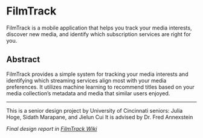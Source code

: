 # FilmTrack
FilmTrack is a mobile application that helps you track your media interests, discover new media, and identify which subscription services are right for you.

## Abstract
FilmTrack provides a simple system for tracking your media interests and identifying which streaming services align most with your media preferences. It utilizes machine learning to recommend titles based on your media collection’s metadata and media that similar users enjoyed.

---

This is a senior design project by University of Cincinnati seniors: Julia Hoge, Sidath Marapane, and Jielun Cui
It is advised by Dr. Fred Annexstein

*Final design report in [FilmTrack Wiki](https://github.com/17hogeju/film-track/wiki)*


